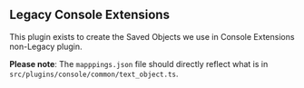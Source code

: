 ## Legacy Console Extensions

This plugin exists to create the Saved Objects we use in Console Extensions
non-Legacy plugin.

__Please note__: The `mapppings.json` file should directly reflect what is in `src/plugins/console/common/text_object.ts`.
